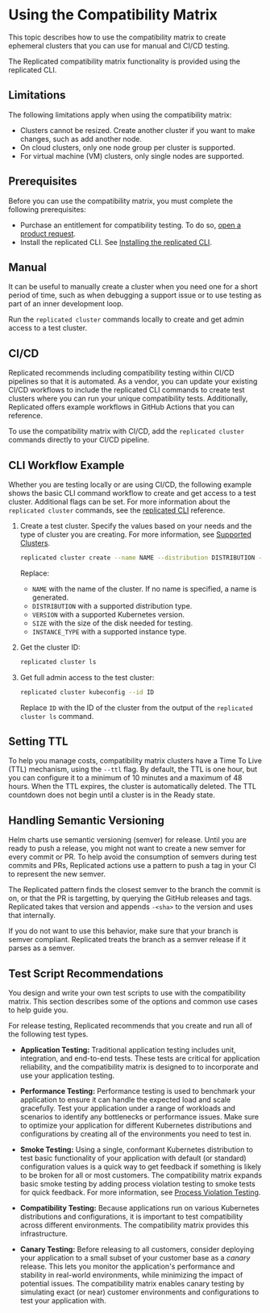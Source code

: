 # Using the Compatibility Matrix

This topic describes how to use the compatibility matrix to create ephemeral clusters that you can use for manual and CI/CD testing.

The Replicated compatibility matrix functionality is provided using the replicated CLI.

## Limitations

The following limitations apply when using the compatibility matrix:

- Clusters cannot be resized. Create another cluster if you want to make changes, such as add another node.
- On cloud clusters, only one node group per cluster is supported.
- For virtual machine (VM) clusters, only single nodes are supported.

## Prerequisites

Before you can use the compatibility matrix, you must complete the following prerequisites:

- Purchase an entitlement for compatibility testing. To do so, [open a product request](https://vendor.replicated.com/support?requestType=feature&productArea=vendor).
- Install the replicated CLI. See [Installing the replicated CLI](/reference/replicated-cli-installing).

## Manual

It can be useful to manually create a cluster when you need one for a short period of time, such as when debugging a support issue or to use testing as part of an inner development loop.

Run the `replicated cluster` commands locally to create and get admin access to a test cluster.  

## CI/CD

Replicated recommends including compatibility testing within CI/CD pipelines so that it is automated. As a vendor, you can update your existing CI/CD workflows to include the replicated CLI commands to create test clusters where you can run your unique compatibility tests. Additionally, Replicated offers example workflows in GitHub Actions that you can reference.

To use the compatibility matrix with CI/CD, add the `replicated cluster` commands directly to your CI/CD pipeline.

## CLI Workflow Example

Whether you are testing locally or are using CI/CD, the following example shows the basic CLI command workflow to create and get access to a test cluster. Additional flags can be set. For more information about the `replicated cluster` commands, see the [replicated CLI](replicated-cli-customer-create) reference. 

1. Create a test cluster. Specify the values based on your needs and the type of cluster you are creating. For more information, see [Supported Clusters](testing-supported-clusters).

    ```bash
    replicated cluster create --name NAME --distribution DISTRIBUTION --version VERSION --disk SIZE --instance-type INSTANCE_TYPE
    ```
    Replace:

    - `NAME` with the name of the cluster. If no name is specified, a name is generated.
    - `DISTRIBUTION` with a supported distribution type.
    - `VERSION` with a supported Kubernetes version.
    - `SIZE` with the size of the disk needed for testing.
    - `INSTANCE_TYPE` with a supported instance type.
    
1. Get the cluster ID:

    ```bash
    replicated cluster ls
    ```

1. Get full admin access to the test cluster:

    ```bash
    replicated cluster kubeconfig --id ID
    ```

    Replace `ID` with the ID of the cluster from the output of the `replicated cluster ls` command.

## Setting TTL

To help you manage costs, compatibility matrix clusters have a Time To Live (TTL) mechanism, using the `--ttl` flag. By default, the TTL is one hour, but you can configure it to a minimum of 10 minutes and a maximum of 48 hours. When the TTL expires, the cluster is automatically deleted. The TTL countdown does not begin until a cluster is in the Ready state.

## Handling Semantic Versioning

Helm charts use semantic versioning (semver) for release. Until you are ready to push a release, you might not want to create a new semver for every commit or PR. To help avoid the consumption of semvers during test commits and PRs, Replicated actions use a pattern to push a tag in your CI to represent the new semver.

The Replicated pattern finds the closest semver to the branch the commit is on, or that the PR is targetting, by querying the GitHub releases and tags. Replicated takes that version and appends `-<sha>` to the version and uses that internally.

If you do not want to use this behavior, make sure that your branch is semver compliant. Replicated treats the branch as a semver release if it parses as a semver.

## Test Script Recommendations

You design and write your own test scripts to use with the compatibility matrix. This section describes some of the options and common use cases to help guide you.

For release testing, Replicated recommends that you create and run all of the following test types.

- **Application Testing:** Traditional application testing includes unit, integration, and end-to-end tests. These tests are critical for application reliability, and the compatibility matrix is designed to to incorporate and use your application testing.

- **Performance Testing:** Performance testing is used to benchmark your application to ensure it can handle the expected load and scale gracefully. Test your application under a range of workloads and scenarios to identify any bottlenecks or performance issues. Make sure to optimize your application for different Kubernetes distributions and configurations by creating all of the environments you need to test in.

- **Smoke Testing:** Using a single, conformant Kubernetes distribution to test basic functionality of your application with default (or standard) configuration values is a quick way to get feedback if something is likely to be broken for all or most customers. The compatibility matrix expands basic smoke testing by adding process violation testing to smoke tests for quick feedback. For more information, see [Process Violation Testing](testing-process-violation).

- **Compatibility Testing:** Because applications run on various Kubernetes distributions and configurations, it is important to test compatibility across different environments. The compatibility matrix provides this infrastructure.

- **Canary Testing:** Before releasing to all customers, consider deploying your application to a small subset of your customer base as a _canary_ release. This lets you monitor the application's performance and stability in real-world environments, while minimizing the impact of potential issues. The compatibility matrix enables canary testing by simulating exact (or near) customer environments and configurations to test your application with.
